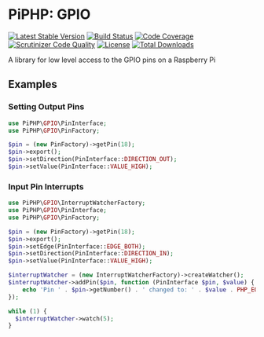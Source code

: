 # PiPHP: GPIO

[![Latest Stable Version](https://poser.pugx.org/piphp/gpio/v/stable)](https://packagist.org/packages/piphp/gpio)
[![Build Status](https://scrutinizer-ci.com/g/PiPHP/GPIO/badges/build.png?b=master)](https://scrutinizer-ci.com/g/PiPHP/GPIO/build-status/master)
[![Code Coverage](https://scrutinizer-ci.com/g/PiPHP/GPIO/badges/coverage.png?b=master)](https://scrutinizer-ci.com/g/PiPHP/GPIO/?branch=master)
[![Scrutinizer Code Quality](https://scrutinizer-ci.com/g/PiPHP/GPIO/badges/quality-score.png?b=master)](https://scrutinizer-ci.com/g/PiPHP/GPIO/?branch=master)
[![License](https://poser.pugx.org/piphp/gpio/license)](https://packagist.org/packages/piphp/gpio)
[![Total Downloads](https://poser.pugx.org/piphp/gpio/downloads)](https://packagist.org/packages/piphp/gpio)

A library for low level access to the GPIO pins on a Raspberry Pi

## Examples

### Setting Output Pins
```php
use PiPHP\GPIO\PinInterface;
use PiPHP\GPIO\PinFactory;

$pin = (new PinFactory)->getPin(18);
$pin->export();
$pin->setDirection(PinInterface::DIRECTION_OUT);
$pin->setValue(PinInterface::VALUE_HIGH);
```

### Input Pin Interrupts
```php
use PiPHP\GPIO\InterruptWatcherFactory;
use PiPHP\GPIO\PinInterface;
use PiPHP\GPIO\PinFactory;

$pin = (new PinFactory)->getPin(18);
$pin->export();
$pin->setEdge(PinInterface::EDGE_BOTH);
$pin->setDirection(PinInterface::DIRECTION_IN);
$pin->setValue(PinInterface::VALUE_HIGH);

$interruptWatcher = (new InterruptWatcherFactory)->createWatcher();
$interruptWatcher->addPin($pin, function (PinInterface $pin, $value) {
    echo 'Pin ' . $pin->getNumber() . ' changed to: ' . $value . PHP_EOL;
});

while (1) {
  $interruptWatcher->watch(5);
}
```

